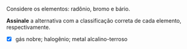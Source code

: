 Considere os elementos: radônio, bromo e bário.

**Assinale** a alternativa com a classificação correta de cada elemento, respectivamente.

- [x] gás nobre; halogênio; metal alcalino-terroso
